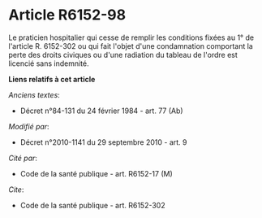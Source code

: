 # Article R6152-98

Le praticien hospitalier qui cesse de remplir les conditions fixées au 1° de l'article R. 6152-302 ou qui fait l'objet d'une
condamnation comportant la perte des droits civiques ou d'une radiation du tableau de l'ordre est licencié sans indemnité.

**Liens relatifs à cet article**

_Anciens textes_:

  - Décret n°84-131 du 24 février 1984 - art. 77 (Ab)

_Modifié par_:

  - Décret n°2010-1141 du 29 septembre 2010 - art. 9

_Cité par_:

  - Code de la santé publique - art. R6152-17 (M)

_Cite_:

  - Code de la santé publique - art. R6152-302
